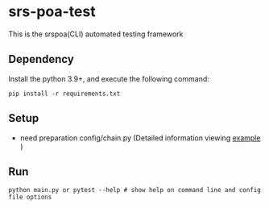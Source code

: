 # srs-poa-test
This is the srspoa(CLI) automated testing framework



## Dependency
Install the python 3.9+, and execute the following command:

```shell
pip install -r requirements.txt
```



## Setup

- need preparation config/chain.py    (Detailed information viewing  [example](https://github.com/JW-Zhang001/srs-poa-test/tree/main/example) )

  

## Run

```shell
python main.py or pytest --help # show help on command line and config file options
```

